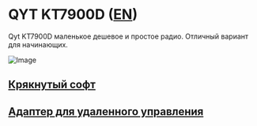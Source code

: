 # QYT KT7900D ([EN](index.md))

Qyt KT7900D маленькое дешевое и простое радио. Отличный вариант для начинающих.

![Image](https://images-eu.ssl-images-amazon.com/images/I/51PG%2BekxZGL.jpg)

## [Крякнутый софт](https://github.com/satcom-uhf/QYT-KT7900D/releases/tag/Software)


## [Адаптер для удаленного управления](RemoteControl/README_RU.md)